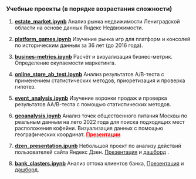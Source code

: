 ### Учебные проекты (в порядке возрастания сложности)
1. <a href=https://github.com/TanikaBoTanika/StudyProjects/blob/bf26a19406700d17a6636704bd848e879cb6bb82/estate_market.ipynb> <b>estate_market.ipynb</b></a>  Анализ рынка недвижимости Лениградской области на основе данных Яндекс Недвижимости. 

2. <a href=https://github.com/TanikaBoTanika/StudyProjects/blob/ffcdccee68f571ed6f7884f457edd2a8fc302f7b/platform_games.ipynb> <b>platform_games.ipynb</b></a>  Изучение рынка игр для платформ и консолей по историческим данным за 36 лет (до 2016 года).  

3. <a href=https://github.com/TanikaBoTanika/StudyProjects/blob/cc274824cf64fc09e690064e1e10576a3c69c8c1/busines_metrics.ipynb> <b>busines-metrics.ipynb</b></a> Расчёт и визуализация бизнес-метрик. Определение окупаемости маркетинга.

4. <a href=https://github.com/TanikaBoTanika/StudyProjects/blob/d369e74f2c132265653e39832e3e28dc7827bd18/online_store_ab_test.ipynb> <b>online_store_ab_test.ipynb</b></a> Анализ результатов А/В-теста с применением статистических методов, приоретизация и проверка гипотез.

5. <a href=https://github.com/TanikaBoTanika/StudyProjects/blob/a06126dfd56b76487eb48e9d2fd3fb47826afbc9/event_analysis.ipynb> <b>event_analysis.ipynb</b></a> Изучение воронки продаж и проверка результатов AA/B-теста с помощью статистических методов. 

6. <a href=https://github.com/TanikaBoTanika/StudyProjects/blob/ddcb2f79382fdfe83849b232448f5cd0a30e5e5f/geoanalysis.ipynb> <b>geoanalysis.ipynb</b></a> Анализ точек общественного питания Москвы по реальным данным на лето 2022 года для поиска подходящих мест расположения кофейни. Визуализация данных с помощью географических координат. <a href=https://github.com/TanikaBoTanika/StudyProjects/blob/ddcb2f79382fdfe83849b232448f5cd0a30e5e5f/Coffee_shop.pdf> <b style="color:red">Презентации</b></a>

7. <a href=https://github.com/TanikaBoTanika/StudyProjects/blob/9e2554475643a083ea58701544d22ef4be6a4f7a/Dzen_project.ipynb><b>dzen_presentation.jpunb</b></a> Небольшой проект по анализу действий пользователей сайта Яндекс Дзен.  <a href=https://github.com/TanikaBoTanika/StudyProjects/blob/e5c216b3f509d57b3ed0b3a4a6bbab0d89481c25/Dzen_presentation.pdf>Презентация</a> и <a href=https://public.tableau.com/app/profile/tanika3782/viz/dash_visits_16780291869280/Dashboard1>дашборд</a> .

8. <a href=https://github.com/TanikaBoTanika/StudyProjects/blob/4e5a58c7e146d5a6c7895679ee79bfc63a4063c3/bank_clasters.ipynb><b>bank_clasters.ipynb</b></a> Анализ оттока клиентов банка, <a href=https://github.com/TanikaBoTanika/StudyProjects/blob/4e5a58c7e146d5a6c7895679ee79bfc63a4063c3/Bank_presentation.pdf>Презентация</a> и <a href=https://public.tableau.com/app/profile/tanika3782/viz/_16802092224080/sheet0>дашборд</a>.
